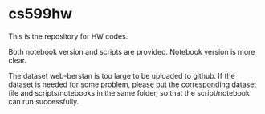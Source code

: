 # cs599hw
This is the repository for HW codes.

Both notebook version and scripts are provided. Notebook version is more clear.

The dataset web-berstan is too large to be uploaded to github. If the dataset is needed for some problem, please put the corresponding dataset file and scripts/notebooks in the same folder, so that the script/notebook can run successfully.
